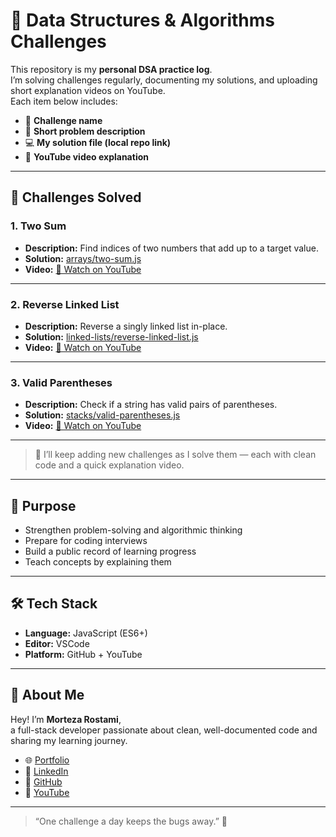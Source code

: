 # 🧩 Data Structures & Algorithms Challenges

This repository is my **personal DSA practice log**.  
I’m solving challenges regularly, documenting my solutions, and uploading short explanation videos on YouTube.  
Each item below includes:

- 🧠 **Challenge name**
- 📄 **Short problem description**
- 💻 **My solution file (local repo link)**
- 🎥 **YouTube video explanation**

---

## 🚀 Challenges Solved

### 1. Two Sum

- **Description:** Find indices of two numbers that add up to a target value.
- **Solution:** [arrays/two-sum.js](./arrays/two-sum.js)
- **Video:** [🎥 Watch on YouTube](https://youtu.be/example)

---

### 2. Reverse Linked List

- **Description:** Reverse a singly linked list in-place.
- **Solution:** [linked-lists/reverse-linked-list.js](./linked-lists/reverse-linked-list.js)
- **Video:** [🎥 Watch on YouTube](https://youtu.be/example)

---

### 3. Valid Parentheses

- **Description:** Check if a string has valid pairs of parentheses.
- **Solution:** [stacks/valid-parentheses.js](./stacks/valid-parentheses.js)
- **Video:** [🎥 Watch on YouTube](https://youtu.be/example)

---

> 🧩 I’ll keep adding new challenges as I solve them — each with clean code and a quick explanation video.

---

## 🧠 Purpose

- Strengthen problem-solving and algorithmic thinking
- Prepare for coding interviews
- Build a public record of learning progress
- Teach concepts by explaining them

---

## 🛠 Tech Stack

- **Language:** JavaScript (ES6+)
- **Editor:** VSCode
- **Platform:** GitHub + YouTube

---

## 🌟 About Me

Hey! I’m **Morteza Rostami**,  
a full-stack developer passionate about clean, well-documented code and sharing my learning journey.

- 🌐 [Portfolio](https://rostami-dev.top)
- 💼 [LinkedIn](https://linkedin.com/in/your-profile)
- 🐙 [GitHub](https://github.com/your-username)
- 🎥 [YouTube](https://www.youtube.com/@your-channel)

---

> “One challenge a day keeps the bugs away.” 🐛
